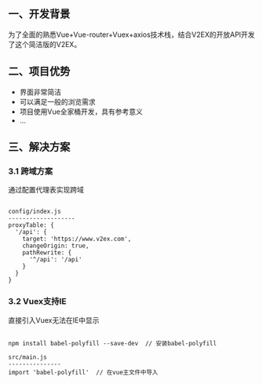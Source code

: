 ## 一、开发背景

为了全面的熟悉Vue+Vue-router+Vuex+axios技术栈，结合V2EX的开放API开发了这个简洁版的V2EX。

## 二、项目优势

* 界面非常简洁
* 可以满足一般的浏览需求
* 项目使用Vue全家桶开发，具有参考意义
* ...

## 三、解决方案

### 3.1 跨域方案

通过配置代理表实现跨域

```

config/index.js
-------------------
proxyTable: {
  '/api': {
    target: 'https://www.v2ex.com',
    changeOrigin: true,
    pathRewrite: {
      '^/api': '/api'
    }
  }
}

```

### 3.2 Vuex支持IE

直接引入Vuex无法在IE中显示

```

npm install babel-polyfill --save-dev  // 安装babel-polyfill

src/main.js
---------------
import 'babel-polyfill'  // 在vue主文件中导入

```